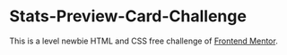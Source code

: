 # Stats-Preview-Card-Challenge

This is a level newbie HTML and CSS free challenge of [Frontend Mentor](https://www.frontendmentor.io/challenges/stats-preview-card-component-8JqbgoU62).
